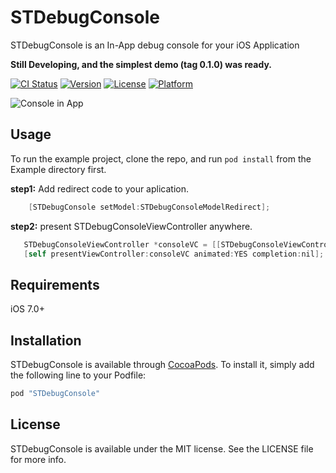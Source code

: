 # STDebugConsole 

STDebugConsole is an In-App debug console for your iOS Application

**Still Developing, and the simplest demo (tag 0.1.0) was ready.**

[![CI Status](http://img.shields.io/travis/startry/STDebugConsole.svg?style=flat)](https://travis-ci.org/startry/STDebugConsole)
[![Version](https://img.shields.io/cocoapods/v/STDebugConsole.svg?style=flat)](http://cocoapods.org/pods/STDebugConsole)
[![License](https://img.shields.io/cocoapods/l/STDebugConsole.svg?style=flat)](http://cocoapods.org/pods/STDebugConsole)
[![Platform](https://img.shields.io/cocoapods/p/STDebugConsole.svg?style=flat)](http://cocoapods.org/pods/STDebugConsole)

![Console in App](https://raw.githubusercontent.com/startry/STDebugConsole/master/img/screenshot_1.png)

## Usage

To run the example project, clone the repo, and run `pod install` from the Example directory first.

**step1:** Add redirect code to your aplication.

```Objective-C
    [STDebugConsole setModel:STDebugConsoleModelRedirect];
```
**step2:** present STDebugConsoleViewController anywhere.

```Objective-C
   STDebugConsoleViewController *consoleVC = [[STDebugConsoleViewController alloc] init];
   [self presentViewController:consoleVC animated:YES completion:nil];
```

## Requirements

iOS 7.0+

## Installation
 
 STDebugConsole is available through [CocoaPods](http://cocoapods.org). To install
 it, simply add the following line to your Podfile:
 
 ```ruby
 pod "STDebugConsole"
 ```

## License

STDebugConsole is available under the MIT license. See the LICENSE file for more info.